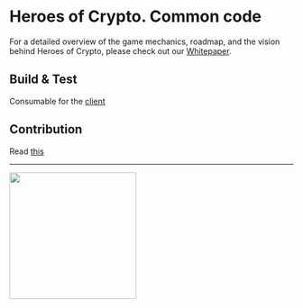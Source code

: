 # Heroes of Crypto. Common code

For a detailed overview of the game mechanics, roadmap, and the vision behind Heroes of Crypto, please check out our [Whitepaper](https://heroes-of-crypto.gitbook.io/heroes-of-crypto-ai).

## Build & Test

Consumable for the [client](https://github.com/o1dstaRs/heroes-of-crypto-client)

## Contribution

Read [this](https://github.com/o1dstaRs/heroes-of-crypto-client/blob/main/README.md)

---

<img src="https://cdn-images-1.medium.com/max/1600/1*C87EjxGeMPrkTuVRVWVg4w.png" width="225"></img>
